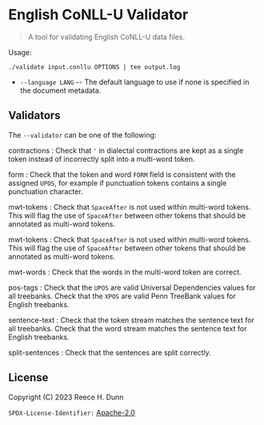 # English CoNLL-U Validator
> A tool for validating English CoNLL-U data files.

Usage:
```
./validate input.conllu OPTIONS | tee output.log
```

- `--language LANG` -- The default language to use if none is specified in the document metadata.

## Validators
The `--validator` can be one of the following:

contractions
: Check that `'` in dialectal contractions are kept as a single token instead of
  incorrectly split into a multi-word token.

form
: Check that the token and word `FORM` field is consistent with the assigned `UPOS`,
  for example if punctuation tokens contains a single punctuation character.

mwt-tokens
: Check that `SpaceAfter` is not used within multi-word tokens. This will flag the use
  of `SpaceAfter` between other tokens that should be annotated as multi-word tokens.

mwt-tokens
: Check that `SpaceAfter` is not used within multi-word tokens. This will flag the use
  of `SpaceAfter` between other tokens that should be annotated as multi-word tokens.

mwt-words
: Check that the words in the multi-word token are correct.

pos-tags
: Check that the `UPOS` are valid Universal Dependencies values for all treebanks.
  Check that the `XPOS` are valid Penn TreeBank values for English treebanks.

sentence-text
: Check that the token stream matches the sentence text for all treebanks.
  Check that the word stream matches the sentence text for English treebanks.

split-sentences
: Check that the sentences are split correctly.

## License
Copyright (C) 2023 Reece H. Dunn

`SPDX-License-Identifier:` [Apache-2.0](LICENSE)
